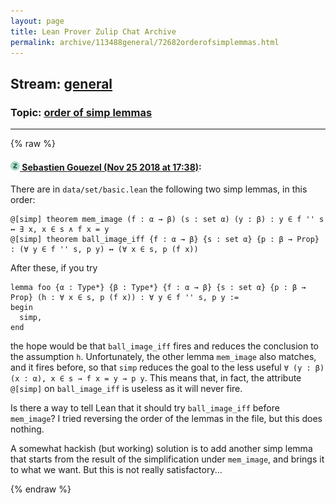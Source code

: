 ```yaml
---
layout: page
title: Lean Prover Zulip Chat Archive 
permalink: archive/113488general/72682orderofsimplemmas.html
---
```


## Stream: [general](index.html)
### Topic: [order of simp lemmas](72682orderofsimplemmas.html)

---


{% raw %}
#### [![Click to go to Zulip](../../assets/img/zulip2.png) Sebastien Gouezel (Nov 25 2018 at 17:38)](https://leanprover.zulipchat.com/#narrow/stream/113488-general/topic/order%20of%20simp%20lemmas/near/148324441):
There are in `data/set/basic.lean` the following two simp lemmas, in this order:
```lean
@[simp] theorem mem_image (f : α → β) (s : set α) (y : β) : y ∈ f '' s ↔ ∃ x, x ∈ s ∧ f x = y
@[simp] theorem ball_image_iff {f : α → β} {s : set α} {p : β → Prop} : (∀ y ∈ f '' s, p y) ↔ (∀ x ∈ s, p (f x))
```
After these, if you try
```lean
lemma foo {α : Type*} {β : Type*} {f : α → β} {s : set α} {p : β → Prop} (h : ∀ x ∈ s, p (f x)) : ∀ y ∈ f '' s, p y :=
begin
  simp,
end
```
the hope would be that `ball_image_iff` fires and reduces the conclusion to the assumption `h`. Unfortunately, the other lemma `mem_image` also matches, and it fires before, so that `simp` reduces the goal to the less useful `∀ (y : β) (x : α), x ∈ s → f x = y → p y`. This means that, in fact, the attribute `@[simp]` on `ball_image_iff` is useless as it will never fire.

Is there a way to tell Lean that it should try `ball_image_iff` before `mem_image`? I tried reversing the order of the lemmas in the file, but this does nothing. 

A somewhat hackish (but working) solution is to add another simp lemma that starts from the result of the simplification under `mem_image`, and brings it to what we want. But this is not really satisfactory...


{% endraw %}
